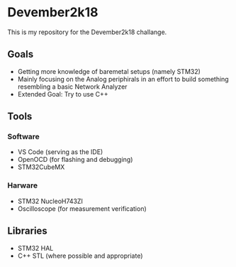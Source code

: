 # Devember2k18
This is my repository for the Devember2k18 challange.

## Goals 
* Getting more knowledge of baremetal setups (namely STM32)
* Mainly focusing on the Analog periphirals in an effort to build something resembling a basic Network Analyzer
* Extended Goal: Try to use C++
## Tools
### Software
* VS Code (serving as the IDE)
* OpenOCD (for flashing and debugging)
* STM32CubeMX
### Harware
* STM32 NucleoH743ZI
* Oscilloscope (for measurement verification)
## Libraries
* STM32 HAL
* C++ STL (where possible and appropriate)
